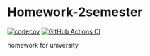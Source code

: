 # Homework-2semester
[![codecov](https://codecov.io/gh/Sarapulov-Vas/Homework-2semester/graph/badge.svg?token=7QHSS76PGG)](https://codecov.io/gh/Sarapulov-Vas/Homework-2semester)
[![GitHub Actions CI](https://github.com/Sarapulov-Vas/Homework-2semester/actions/workflows/ci.yml/badge.svg)](https://github.com/Sarapulov-Vas/Homework-2semester/actions/workflows/ci.yml/ci.yml)

homework for university
